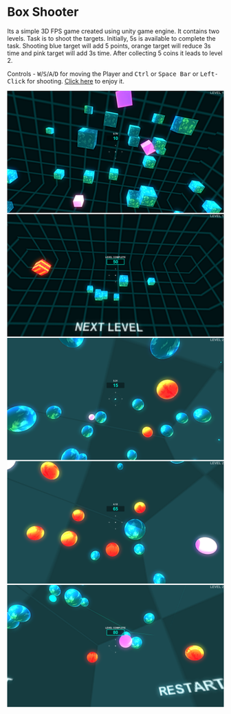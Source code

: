 # Box Shooter

Its a simple 3D FPS game created using unity game engine. It contains two levels. Task is to shoot the targets. Initially, 5s is available to complete the task. Shooting blue target will add 5 points, orange target will reduce 3s time and pink target will add 3s time. After collecting 5 coins it leads to level 2.

Controls - <kbd>W</kbd>/<kbd>S</kbd>/<kbd>A</kbd>/<kbd>D</kbd> for moving the Player and <kbd>Ctrl</kbd> or <kbd>Space Bar</kbd> or <kbd>Left-Click</kbd> for shooting. [Click here](https://ikabir.itch.io/box-shooter) to enjoy it.

![Screenshots](https://github.com/ikabir21/Box-Shooter/blob/main/Screenshot%20(56).png)
![Screenshots](https://github.com/ikabir21/Box-Shooter/blob/main/Screenshot%20(57).png)
![Screenshots](https://github.com/ikabir21/Box-Shooter/blob/main/Screenshot%20(58).png)
![Screenshots](https://github.com/ikabir21/Box-Shooter/blob/main/Screenshot%20(59).png)
![Screenshots](https://github.com/ikabir21/Box-Shooter/blob/main/Screenshot%20(60).png)
